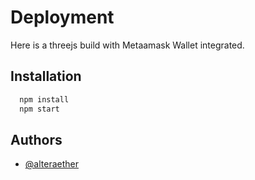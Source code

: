 
# Deployment

Here is a threejs build with Metaamask Wallet integrated.


## Installation

```bash
  npm install 
  npm start

```
    
## Authors

- [@alteraether]([https://www.github.com/octokatherine](https://github.com/AlterAether))

